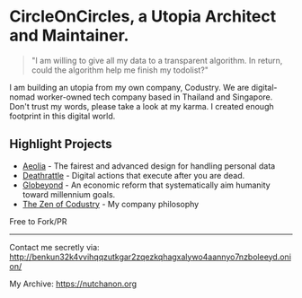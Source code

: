 # CircleOnCircles, a Utopia Architect and Maintainer.

> "I am willing to give all my data to a transparent algorithm. In return, could the algorithm help me finish my todolist?"

I am building an utopia from my own company, Codustry. We are digital-nomad worker-owned tech company based in Thailand and Singapore.
Don't trust my words, please take a look at my karma. I created enough footprint in this digital world.

##  Highlight Projects

- [Aeolia](https://www.notion.so/codustry/Aeolia-The-fairest-and-advanced-spec-for-handling-personal-data-WIP-af53def85fc34c3f98c842769a562246) - The fairest and advanced design for handling personal data
- [Deathrattle](https://github.com/CircleOnCircles/deathrattle) - Digital actions that execute after you are dead.
- [Globeyond](https://medium.com/@circleoncircles/capitalism-subsystem-rationale-for-globeyond-d36bf0551d4c) - An economic reform that systematically aim humanity toward millennium goals.
- [The Zen of Codustry](https://github.com/codustry/ceps/blob/master/cep-16%20The%20Zen%20of%20Codustry.md) - My company philosophy

Free to Fork/PR

---

Contact me secretly via: http://benkun32k4vvihqqzutkgar2zqezkqhagxalywo4aannyo7nzboleeyd.onion/

My Archive: https://nutchanon.org
